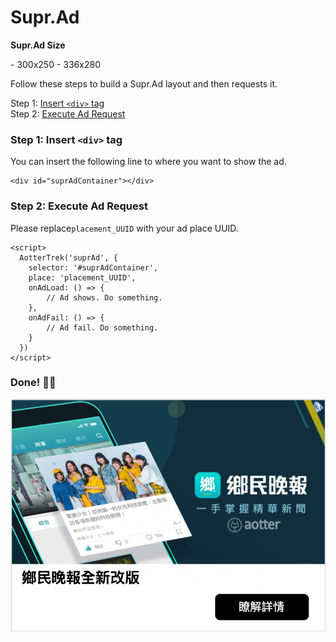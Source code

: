 # Supr.Ad

**Supr.Ad Size**

\- 300x250    - 336x280

Follow these steps to build a Supr.Ad layout and then requests it.

Step 1: [Insert `<div>` tag ](supr.ad.md#step-1-insert-less-than-div-greater-than-tag)\
Step 2: [Execute Ad Request](supr.ad.md#step-2-execute-ad-request)

### Step 1: Insert `<div>` tag&#x20;

You can insert the following line to where you want to show the ad.

```markup
<div id="suprAdContainer"></div>
```

### Step 2: Execute Ad Request

Please replace`placement_UUID` with your ad place UUID.

```markup
<script>
  AotterTrek('suprAd', {
    selector: '#suprAdContainer',
    place: 'placement_UUID',
    onAdLoad: () => {
        // Ad shows. Do something.
    },
    onAdFail: () => {
        // Ad fail. Do something.
    }
  })
</script>
```

### Done! 👏🏼

![](<../../.gitbook/assets/截圖 2021-12-07 下午4.26.30.png>)

